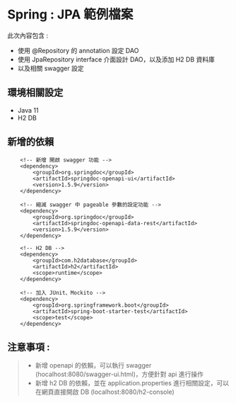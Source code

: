 # Spring : JPA 範例檔案

此次內容包含 :
- 使用 @Repository 的 annotation 設定 DAO 
- 使用 JpaRepository interface 介面設計 DAO，以及添加 H2 DB 資料庫
- 以及相關 swagger 設定

## 環境相關設定
* Java 11
* H2 DB

## 新增的依賴
```shell script
    <!-- 新增 開啟 swagger 功能 -->
	<dependency>
		<groupId>org.springdoc</groupId>
		<artifactId>springdoc-openapi-ui</artifactId>
		<version>1.5.9</version>
	</dependency>
    
    <!-- 縮減 swagger 中 pageable 參數的設定功能 -->
	<dependency>
		<groupId>org.springdoc</groupId>
		<artifactId>springdoc-openapi-data-rest</artifactId>
		<version>1.5.9</version>
	</dependency>
    
    <!-- H2 DB -->
	<dependency>
		<groupId>com.h2database</groupId>
		<artifactId>h2</artifactId>
		<scope>runtime</scope>
	</dependency>
	
    <!-- 加入 JUnit、Mockito -->
	<dependency>
		<groupId>org.springframework.boot</groupId>
		<artifactId>spring-boot-starter-test</artifactId>
		<scope>test</scope>
	</dependency>

```




## 注意事項 :

> - 新增 openapi 的依賴，可以執行 swagger (hocalhost:8080/swagger-ui.html)，方便針對 api 進行操作
> - 新增 h2 DB 的依賴，並在 application.properties 進行相關設定，可以在網頁直接開啟 DB (localhost:8080/h2-console)
